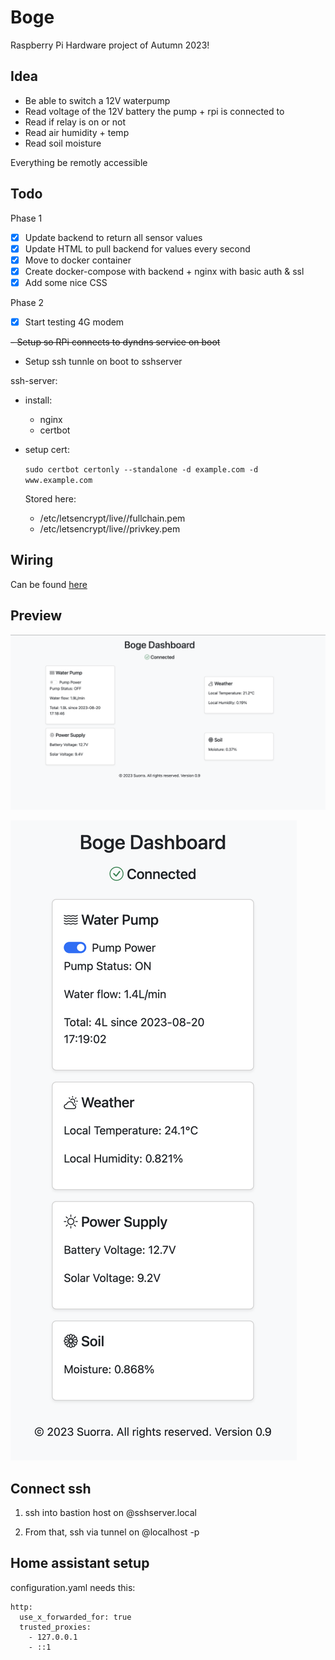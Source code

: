 # Boge

Raspberry Pi Hardware project of Autumn 2023!

## Idea

- Be able to switch a 12V waterpump
- Read voltage of the 12V battery the pump + rpi is connected to
- Read if relay is on or not
- Read air humidity + temp
- Read soil moisture

Everything be remotly accessible 

## Todo

Phase 1

- [X] Update backend to return all sensor values
- [X] Update HTML to pull backend for values every second
- [X] Move to docker container
- [X] Create docker-compose with backend + nginx with basic auth & ssl
- [X] Add some nice CSS

Phase 2

- [X] Start testing 4G modem

~~- Setup so RPi connects to dyndns service on boot~~

- Setup ssh tunnle on boot to sshserver

ssh-server:
- install:
    - nginx
    - certbot

- setup cert:
    
    `sudo certbot certonly --standalone -d example.com -d www.example.com`

    Stored here:
    - /etc/letsencrypt/live/<domain>/fullchain.pem
    - /etc/letsencrypt/live/<domain>/privkey.pem


## Wiring

Can be found [here](./wiring.md)

## Preview

![](./web.png)

![](./mobile.png)

## Connect ssh

1. ssh into bastion host on @sshserver.local

2. From that, ssh via tunnel on @localhost -p <port>

## Home assistant setup

configuration.yaml needs this:

```
http:
  use_x_forwarded_for: true
  trusted_proxies:
    - 127.0.0.1
    - ::1
```